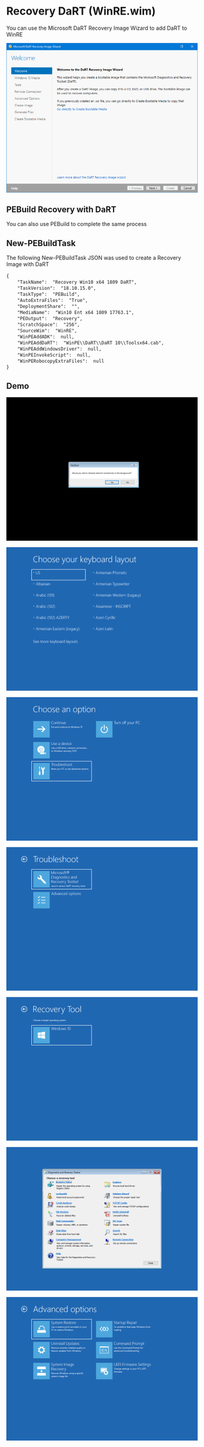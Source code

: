 # Recovery DaRT \(WinRE.wim\)

You can use the Microsoft DaRT Recovery Image Wizard to add DaRT to WinRE

![](../../../.gitbook/assets/2018-10-16_15-17-07.png)

## PEBuild Recovery with DaRT

You can also use PEBuild to complete the same process

## New-PEBuildTask

The following New-PEBuildTask JSON was used to create a Recovery Image with DaRT

```text
{
    "TaskName":  "Recovery Win10 x64 1809 DaRT",
    "TaskVersion":  "18.10.15.0",
    "TaskType":  "PEBuild",
    "AutoExtraFiles":  "True",
    "DeploymentShare":  "",
    "MediaName":  "Win10 Ent x64 1809 17763.1",
    "PEOutput":  "Recovery",
    "ScratchSpace":  "256",
    "SourceWim":  "WinRE",
    "WinPEAddADK":  null,
    "WinPEAddDaRT":  "WinPE\\DaRT\\DaRT 10\\Toolsx64.cab",
    "WinPEAddWindowsDriver":  null,
    "WinPEInvokeScript":  null,
    "WinPERobocopyExtraFiles":  null
}
```

## Demo

![OSBuilder automatically removes this prompt](../../../.gitbook/assets/2018-10-16_2-19-49.png)

![](../../../.gitbook/assets/2018-10-16_2-20-02.png)

![](../../../.gitbook/assets/2018-10-16_2-20-30.png)

![](../../../.gitbook/assets/2018-10-16_2-20-39.png)

![](../../../.gitbook/assets/2018-10-16_2-20-48.png)

![](../../../.gitbook/assets/2018-10-16_2-20-56.png)

![](../../../.gitbook/assets/2018-10-16_2-21-10.png)



